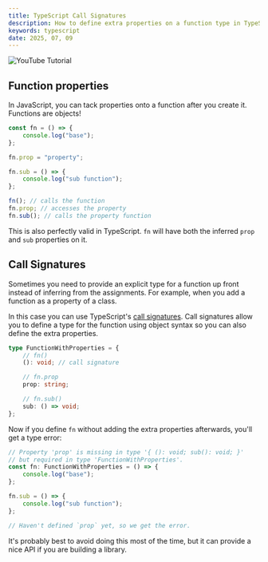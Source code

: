 ```yaml
---
title: TypeScript Call Signatures
description: How to define extra properties on a function type in TypeScript.
keywords: typescript
date: 2025, 07, 09
---
```


![YouTube Tutorial](yt:fYQNlEUrcn0)

## Function properties

In JavaScript, you can tack properties onto a function after you create it. Functions are objects!

```ts
const fn = () => {
	console.log("base");
};

fn.prop = "property";

fn.sub = () => {
	console.log("sub function");
};

fn(); // calls the function
fn.prop; // accesses the property
fn.sub(); // calls the property function
```

This is also perfectly valid in TypeScript. `fn` will have both the inferred `prop` and `sub` properties on it.

## Call Signatures

Sometimes you need to provide an explicit type for a function up front instead of inferring from the assignments. For example, when you add a function as a property of a class.

In this case you can use TypeScript's [call signatures](https://www.typescriptlang.org/docs/handbook/2/functions.html#call-signatures). Call signatures allow you to define a type for the function using object syntax so you can also define the extra properties.

```ts {3}
type FunctionWithProperties = {
	// fn()
	(): void; // call signature

	// fn.prop
	prop: string;

	// fn.sub()
	sub: () => void;
};
```

Now if you define `fn` without adding the extra properties afterwards, you'll get a type error:

```ts
// Property 'prop' is missing in type '{ (): void; sub(): void; }'
// but required in type 'FunctionWithProperties'.
const fn: FunctionWithProperties = () => {
	console.log("base");
};

fn.sub = () => {
	console.log("sub function");
};

// Haven't defined `prop` yet, so we get the error.
```

It's probably best to avoid doing this most of the time, but it can provide a nice API if you are building a library.
